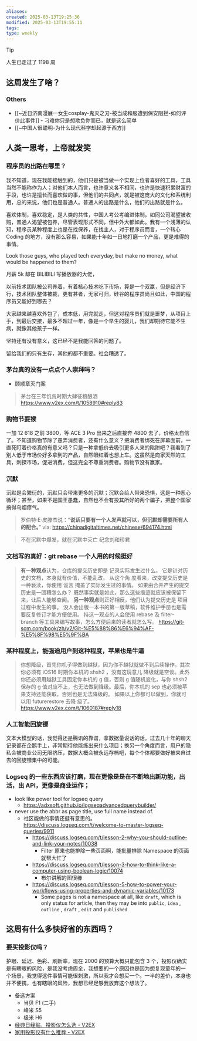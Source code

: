 ```yaml
---
aliases: 
created: 2025-03-13T19:25:36
modified: 2025-03-13T19:55:11
tags: 
type: weekly
---
```


> [!tip]
  > 人生已走过了 1198 周

## 这周发生了啥？

### Others
- [[~近日济南漫展一女生cosplay-鬼灭之刃-被当成和服遭到保安阻拦-如何评价此事件]]
      - 刁难你只是想欺负你而已，就是这么简单
- [[~中国人很聪明-为什么现代科学却起源于西方]]

## 人类一思考，上帝就发笑

### 程序员的出路在哪里？

我不知道，现在我能接触到的，他们只是被当做一个实现上位者喜好的工具，工具当然不能称作为人；对他们本人而言，也许意义各不相同，也许是快速积累财富的手段，也许是擅长而喜欢做的事，但他们的共同点，就是被这庞大的文化和系统利用，总的来说，他们也是普通人。普通人的出路是什么，他们的出路就是什么。

喜欢体制，喜欢稳定，是人类的共性，中国人考公考编进体制，如同公司渴望被收购，普通人渴望被包养，尽管表现形式不同，但中外大都如此。我有一个浅薄的认知，程序员某种程度上也是在找保养，在找主人，对于程序员而言，一个转心 Coding 的地方，没有那么容易，如果能十年如一日地打磨一个产品，更是难得的事情。

Look those guys, who played tech everyday, but make no money, what would be happened to them?

月薪 5k 却在 BILIBILI 写播放器的大佬，

以前技术团队被公司养着，有着核心技术吃下市场，算是一个双赢，但是经济下行，技术团队整体被裁，更有甚者，无家可归，硅谷的程序员尚且如此，中国的程序员又能好到哪去？

大家越来越喜欢外包了，成本低，用完就走，但这对程序员们就是噩梦，从项目上手，到最后交接，最多不超过一年，像是一个早生的婴儿，我们却期待它能不生病，就像其他孩子一样。

坚持还有没有意义，这已经不是我能回答的问题了。

留给我们的只有生存，其他的都不重要。社会糟透了。

### 茅台真的没有一点点个人崇拜吗？

- 顾顺章灭门案

> 茅台在三年饥荒时期大肆征粮酿酒
> https://www.v2ex.com/t/1058910#reply83

### 购物节耍猴

一加 12 618 之前 3800，等 ACE 3 Pro 出来之后直接奔 4800 去了，价格太自信了。不知道购物节除了愚弄消费者，还有什么意义？把消费者绑死在屏幕面前，一直死盯着价格真的有意义吗？只是一种拿低价去吸引更多人来的陷阱吧？我看到了别人低于市场价好多拿到的产品，自然眼红着也想上车。这虽然是商家天然的工具，刺探市场，促进消费，但这完全不尊重消费者。购物节没有赢家。

### 沉默

沉默是会繁衍的，沉默只会带来更多的沉默；沉默会给人带来恐惧，这是一种恶心循环；甚至，如果不是国王愚蠢，自然也不会有投其所好的两个骗子，把整个国家搞得乌烟瘴气。

> 罗伯特·E·皮滕杰说：“**说话只要有一个人发声就可以，但沉默却需要所有人的配合。**”
> via: https://chinadigitaltimes.net/chinese/694174.html

 > 不在沉默中爆发，就在沉默中灭亡
 > 纪念刘和珍君

### 文档写的真好：git rebase 一个人用的时候挺好

> **有一种观点**认为，仓库的提交历史即是 记录实际发生过什么。 它是针对历史的文档，本身就有价值，不能乱改。 从这个角 度看来，改变提交历史是一种亵渎，你使用 谎言 掩盖了实际发生过的事情。 如果由合并产生的提交历史是一团糟怎么办？ 既然事实就是如此，那么这些痕迹就应该被保留下来，让后人能够查阅。
> **另一种观点**则正好相反，他们认为提交历史是 项目过程中发生的事。 没人会出版一本书的第一版草稿，软件维护手册也是需要反复修订才能方便使用。 持这一观点的人会使用 rebase 及 filter-branch 等工具来编写故事，怎么方便后来的读者就怎么写。
https://git-scm.com/book/zh/v2/Git-%E5%88%86%E6%94%AF-%E5%8F%98%E5%9F%BA

### 某种程度上，能强迫用户到这种程度，苹果也是牛逼

> 你想降级，首先你机子得做到越狱，因为你不越狱就做不到后续操作。其次你必须有 iOS16 时期你本机的 shsh2 ，没有这玩意儿 降级就是空谈。此外你还必须用越狱工具固定你本机的 g 值，否则 g 值随机变化，与你 shsh2 保存的 g 值对应不上，也无法做到降级。最后，你本机的 sep 也必须被苹果支持还能获取，否则也是无法降级的。 如果以上你都可以做到，你就可以用 futurerestore 去降 级了。
  https://www.v2ex.com/t/1060187#reply18

### 人工智能回旋镖

文本大模型的话，我觉得还是腾讯的靠谱，拿数据量说话的话，过去几十年的聊天记录都在企鹅手上，非常期待他能练出来什么项目；换另一个角度而言，用户的隐私会被商业公司无限挤压，数据大概会被永远存档吧，每个个体都要做好被来自过去的回旋镖集中的可能。

### Logseq 的一些东西应该打磨，现在更像是是在不断地出新功能，出活，出 API，更像是商业运作；

  - look like power tool for logseq query
    - https://adxsoft.github.io/logseqadvancedquerybuilder/
- never use the abbr as page title, use full name instead of.
  - 社区能做的事情还挺有意思的。
    https://discuss.logseq.com/t/welcome-to-master-logseq-queries/9911
    - https://discuss.logseq.com/t/lesson-2-why-you-should-outline-and-link-your-notes/10038
      - Filter 原来也能排除一些页面啊，能批量排除 Namespace 的页面就帮大忙了
    - https://discuss.logseq.com/t/lesson-3-how-to-think-like-a-computer-using-boolean-logic/10074
      - 布尔讲解的图很棒
    - https://discuss.logseq.com/t/lesson-5-how-to-power-your-workflows-using-properties-and-dynamic-variables/10173
      - Some pages is not a namespace at all, like `draft`, which is only status for article, then they may be into `public`, `idea` , `outline` , `draft` , `edit` and `published`

## 这周有什么多快好省的东西吗？

### 要买投影仪吗？

护眼、延迟、色彩、刷新率，现在 2000 的预算大概只能包含 3 个，投影仪确实是有瞎眼的风险，是我没考虑周全，我想要的一个原因也是因为想复现童年的一 个场景，我觉得这件事情可能很刺激，所以我才会想买一个。一半的差价，本身也并不便携，也有瞎眼的风险，我想已经足够我放弃这个想法了。

- 备选方案
    - 当贝 F1 (二手)
    - 峰米 S5
    - 极米 H6
- [经典日经贴，投影仪怎么选 - V2EX](https://v2ex.com/t/884903)
- [家用投影仪有什么推荐 - V2EX](https://v2ex.com/t/1023853)
